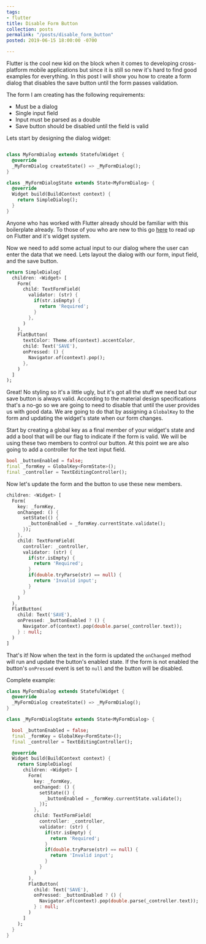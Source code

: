 ```yaml
---
tags:
- flutter
title: Disable Form Button
collection: posts
permalink: "/posts/disable_form_button"
posted: 2019-06-15 18:00:00 -0700

---
```

Flutter is the cool new kid on the block when it comes to developing cross-platform mobile applications but since it is still so new it's hard to find good examples for everything. In this post I will show you how to create a form dialog that disables the save button until the form passes validation.

The form I am creating has the following requirements:
- Must be a dialog
- Single input field
- Input must be parsed as a double
- Save button should be disabled until the field is valid

Lets start by designing the dialog widget:

``` dart

class MyFormDialog extends StatefulWidget {
  @override
  _MyFormDialog createState() => _MyFormDialog();
}

class _MyFormDialogState extends State<MyFormDialog> {
  @override
  Widget build(BuildContext context) {
    return SimpleDialog();
  }
}

```

Anyone who has worked with Flutter already should be familiar with this boilerplate already. To those of you who are new to this go [here](https://api.flutter.dev/flutter/widgets/StatefulWidget-class.html) to read up on Flutter and it's widget system.

Now we need to add some actual input to our dialog where the user can enter the data that we need. Lets layout the dialog with our form, input field, and the save button.

``` dart
return SimpleDialog(
  children: <Widget> [
    Form(
      child: TextFormField(
        validator: (str) {
          if(str.isEmpty) {
            return 'Required';
          }
        },
      )
    ),
    FlatButton(
      textColor: Theme.of(context).accentColor,
      child: Text('SAVE'),
      onPressed: () {
        Navigator.of(context).pop();
      },
    )
  ]
);
```

Great! No styling so it's a little ugly, but it's got all the stuff we need but our save button is always valid. According to the material design specifications that's a no-go so we are going to need to disable that until the user provides us with good data. We are going to do that by assigning a `GlobalKey` to the form and updating the widget's state when our form changes.

Start by creating a global key as a final member of your widget's state and add a bool that will be our flag to indicate if the form is valid. We will be using these two members to control our button. At this point we are also going to add a controller for the text input field.
``` dart
bool _buttonEnabled = false;
final _formKey = GlobalKey<FormState>();
final _controller = TextEditingController();
```

Now let's update the form and the button to use these new members.
``` dart 
children: <Widget> [
  Form(
    key: _formKey,
    onChanged: () {
      setState(() { 
        _buttonEnabled = _formKey.currentState.validate();
      });
    },
    child: TextFormField(
      controller: _controller,
      validator: (str) {
        if(str.isEmpty) {
          return 'Required';
        }
        if(double.tryParse(str) == null) {
          return 'Invalid input';
        }
      }
    )
  ),
  FlatButton(
    child: Text('SAVE'),
    onPressed: _buttonEnabled ? () {
      Navigator.of(context).pop(double.parse(_controller.text));
    } : null;
  )
]
```

That's it! Now when the text in the form is updated the `onChanged` method will run and update the button's enabled state. If the form is not enabled the button's `onPressed` event is set to `null` and the button will be disabled.

Complete example:

``` dart
class MyFormDialog extends StatefulWidget {
  @override
  _MyFormDialog createState() => _MyFormDialog();
}

class _MyFormDialogState extends State<MyFormDialog> {

  bool _buttonEnabled = false;
  final _formKey = GlobalKey<FormState>();
  final _controller = TextEditingController();

  @override
  Widget build(BuildContext context) {
    return SimpleDialog(
      children: <Widget> [
        Form(
          key: _formKey,
          onChanged: () {
            setState(() { 
              _buttonEnabled = _formKey.currentState.validate();
            });
          },
          child: TextFormField(
            controller: _controller,
            validator: (str) {
              if(str.isEmpty) {
                return 'Required';
              }
              if(double.tryParse(str) == null) {
                return 'Invalid input';
              }
            }
          )
        ),
        FlatButton(
          child: Text('SAVE'),
          onPressed: _buttonEnabled ? () {
            Navigator.of(context).pop(double.parse(_controller.text));
          } : null;
        )
      ]
    );
  }
}

```